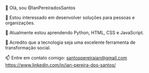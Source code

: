 👋 Olá, sou @IanPereiradosSantos

👀 Estou interessado em desenvolver soluções para pessoas e organizações.

🌱 Atualmente estou aprendendo Python, HTML, CSS e JavaScript.

💞️ Acredito que a tecnologia seja uma excelente ferramenta de transformação social.

📫 Entre em contato comigo:
santospereiraian@gmail.com
https://www.linkedin.com/in/ian-pereira-dos-santos/
